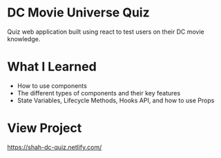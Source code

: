# DC Movie Universe Quiz
Quiz web application built using react to test users on their DC movie knowledge.

# What I Learned
* How to use components
* The different types of components and their key features
* State Variables, Lifecycle Methods, Hooks API, and how to use Props

# View Project
https://shah-dc-quiz.netlify.com/
